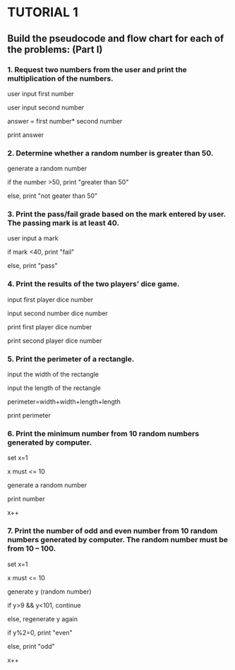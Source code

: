# TUTORIAL 1

## Build the pseudocode and flow chart for each of the problems: (Part I)

### 1. Request two numbers from the user and print the multiplication of the numbers.

user input first number

user input second number

answer = first number* second number

print answer


### 2. Determine whether a random number is greater than 50.

generate a random number

if the number >50, print "greater than 50"

else, print "not geater than 50"

### 3. Print the pass/fail grade based on the mark entered by user. The passing mark is at least 40.

user input a mark

if mark <40, print "fail"

else, print "pass"

### 4. Print the results of the two players’ dice game.

input first player dice number

input second number dice number

print first player dice number

print second player dice number


### 5. Print the perimeter of a rectangle.

input the width of the rectangle

input the length of the rectangle

perimeter=width+width+length+length

print perimeter

### 6. Print the minimum number from 10 random numbers generated by computer.

set x=1

x must <= 10

generate a random number

print number

x++

### 7. Print the number of odd and even number from 10 random numbers generated by computer. The random number must be from 10 – 100.

set x=1

x must <= 10

generate y (random number)

if y>9 && y<101, continue

else, regenerate y again

if y%2=0, print "even"

else, print "odd"

x++
